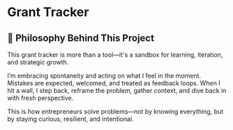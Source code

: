 # Grant Tracker
## 🧠 Philosophy Behind This Project

This grant tracker is more than a tool—it's a sandbox for learning, iteration, and strategic growth.

I’m embracing spontaneity and acting on what I feel in the moment. Mistakes are expected, welcomed, and treated as feedback loops. When I hit a wall, I step back, reframe the problem, gather context, and dive back in with fresh perspective.

This is how entrepreneurs solve problems—not by knowing everything, but by staying curious, resilient, and intentional.